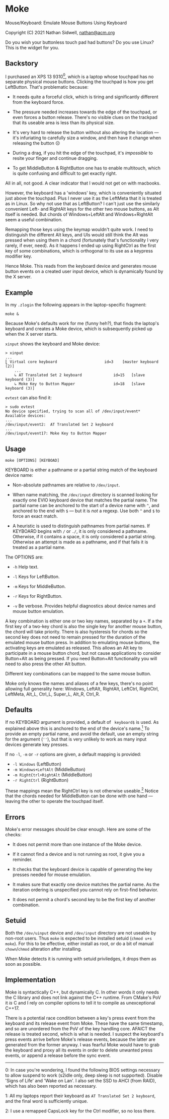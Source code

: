 # Moke

Mouse/Keyboard: Emulate Mouse Buttons Using Keyboard

Copyright (C) 2021 Nathan Sidwell, nathan@acm.org

Do you wish your buttonless touch pad had buttons? Do you use Linux?
This is the widget for you.

## Backstory

I purchased an XPS 13 9310<a href="#0"><sup>0</sup></a>, which is a
laptop whose touchpad has no separate physical mouse buttons. Clicking
the touchpad is how you get LeftButton. That's problematic because:

* It needs quite a forceful click, which is tiring and significantly
  different from the keyboard force.

* The pressure needed increases towards the edge of the touchpad, or
  even forces a button release. There's no visible clues on the
  trackpad that its useable area is less than its physical size.

* It's very hard to release the button without also altering the
  location &mdash; it's infuriating to carefully size a window, and then
  have it change when releasing the button ☹

* During a drag, if you hit the edge of the touchpad, it's
  _impossible_ to resite your finger and continue dragging.

* To get MiddleButton & RightButton one has to enable multitouch,
  which is quite confusing and difficult to get exactly right.

All in all, not good. A clear indicator that I would not get on with
macbooks.

However, the keyboard has a 'windows' key, which is conveniently
situated just above the touchpad. Plus I never use it as the LeftMeta
that it is treated as in Linux. So why not use that as LeftButton?  I
can't just use the similarly convenient Left- and RightAlt keys for
the other two mouse buttons, as Alt itself is needed.  But chords of
Windows+LeftAlt and Windows+RightAlt seem a useful combination.

Remapping those keys using the keymap wouldn't quite work.  I need to
distinguish the different Alt keys, and UIs would still think the Alt
was pressed when using them in a chord (fortunately that's
functionality I very rarely, if ever, need).  As it happens I ended up
using RightCtrl as the first key of some combinations, which is
orthogonal to its use as a keypress modifier key.

Hence Moke. This reads from the keyboard device and generates mouse
button events on a created user input device, which is dynamically
found by the X server.

## Example

In my `.zlogin` the following appears in the laptop-specific fragment:

```shell
moke &
```

Because Moke's defaults work for me (funny heh?), that finds the
laptop's keyboard and creates a Moke device, which is subsequently
picked up when the X server starts.

`xinput` shows the keyboard and Moke device:

```shell
> xinput   
...
⎣ Virtual core keyboard                   	id=3	[master keyboard (2)]
    ...
    ↳ AT Translated Set 2 keyboard            	id=15	[slave  keyboard (3)]
    ↳ Moke Key to Button Mapper               	id=18	[slave  keyboard (3)]

```

`evtest` can also find it:
```shell
> sudo evtest
No device specified, trying to scan all of /dev/input/event*
Available devices:
...
/dev/input/event2:	AT Translated Set 2 keyboard
...
/dev/input/event17:	Moke Key to Button Mapper
```

## Usage

```shell
moke [OPTIONS] [KEYBOAD]
```

KEYBOARD is either a pathname or a partial string match of the
keyboard device name:

* Non-absolute pathnames are relative to `/dev/input`.

* When name matching, the `/dev/input` directory is scanned looking
for exactly one EVIO keyboard device that matches the partial name.
The partial name can be anchored to the start of a device name with
`^`, and anchored to the end with `$` &mdash; but it is _not_ a regexp.
Use both `^` and `$` to force an exact match.

* A heuristic is used to distinguish pathnames from partial names. If
KEYBOARD begins with `/` or `./`, it is only considered a
pathname. Otherwise, if it contains a space, it is only considered a
partial string.  Otherwise an attempt is made as a pathname, and if
that fails it is treated as a partial name.

The OPTIONS are:

* `-h` Help text.

* `-l` Keys for LeftButton.

* `-m` Keys for MiddleButton.

* `-r` Keys for RightButton.

* `-v` Be verbose.  Provides helpful diagnostics about device names
  and mouse button emulation.

A key combination is either one or two key names, separated by a `+`.
If a the first key of a two-key chord is also the single key for
another mouse button, the chord will take priority.  There is also
hysteresis for chords so the second key does not need to remain
pressed for the duration of the emulated mouse button press.  In
addition to emulating mouse buttons, the activating keys are emulated
as released. This allows an Alt key to participate in a mouse button
chord, but not cause applications to consider Button+Alt as being
pressed.  If you need Button+Alt functionality you will need to also
press the other Alt button.

Different key combinations can be mapped to the same mouse button.

Moke only knows the names and aliases of a few keys, there's no point
allowing full generality here: Windows, LeftAlt, RightAlt, LeftCtrl,
RightCtrl, LeftMeta, Alt_L, Ctrl_L, Super_L, Alt_R, Ctrl_R.

## Defaults

If no KEYBOARD argument is provided, a default of ` keyboard$` is
used. As explained above this is anchored to the end of the device's
name.<a href="#1"><sup>1</sup></a> To provide an empty partial name,
and avoid the default, use an empty string for the argument (`''`),
but that is very unlikely to work as many input devices generate key
presses.

If no `-l`, `-m` or `-r` options are given, a default mapping is
provided:

* `-l Windows` (LeftButton)
* `-m Windows+LeftAlt` (MiddleButton)
* `-m RightCtrl+RightAlt` (MiddleButton)
* `-r RightCtrl` (RightButton)

These mappings mean the RightCtrl key is not otherwise useable.<a
href="#2"><sup>2</sup></a> Notice that the chords needed for
MiddleButton can be done with one hand &mdash; leaving the other to
operate the touchpad itself.

## Errors

Moke's error messages should be clear enough.  Here are some of the checks:

* It does not permit more than one instance of the Moke device.

* If it cannot find a device and is not running as root, it give you a
  reminder.

* It checks that the keyboard device is capable of generating the key
  presses needed for mouse emulation.

* It makes sure that exactly one device matches the partial name.  As
  the iteration ordering is unspecified you cannot rely on first-find
  behavior.

* It does not permit a chord's second key to be the first key of
  another combination.

## Setuid

Both the `/dev/uinput` device and `/dev/input` directory are not
useable by non-root users. Thus `moke` is expected to be installed
setuid (`chmod u+s moke`). For this to be effective, either install as
root, or do a bit of manual `chown`/`chmod` alteration after
installing.

When Moke detects it is running with setuid priviledges, it drops them
as soon as possible.

## Implementation

Moke is syntactically C++, but dynamically C. In other words it only
needs the C library and does not link against the C++ runtime. From
CMake's PoV it _is_ C and I rely on compiler options to tell it to
compile as unexceptional C++17.

There is a potential race condition between a key's press event from
the keyboard and its release event from Moke.  These have the same
timestamp, and so are unordered from the PoV of the key handling core.
AFAICT the release is treated second, which is what is needed.  I
suspect the keyboard's press events arrive before Moke's release
events, because the latter are generated from the former anyway.  I
was fearful Moke would have to grab the keyboard and proxy all its
events in order to delete unwanted press events, or append a release
before the sync event.

---

<a name="0">0</a>: In case you're wondering, I found the following
BIOS settings necessary to allow suspend to work (s2idle only, deep
sleep is not supported). Disable 'Signs of Life' and 'Wake on Lan'.  I
also set the SSD to AHCI (from RAID), which has also been reported as
necessary.

<a name="1">1</a>: All my laptops report their keyboard as `AT
Translated Set 2 keyboard`, and the final word is sufficiently unique.

<a name="2">2</a>: I use a remapped CapsLock key for the Ctrl
modifier, so no loss there.